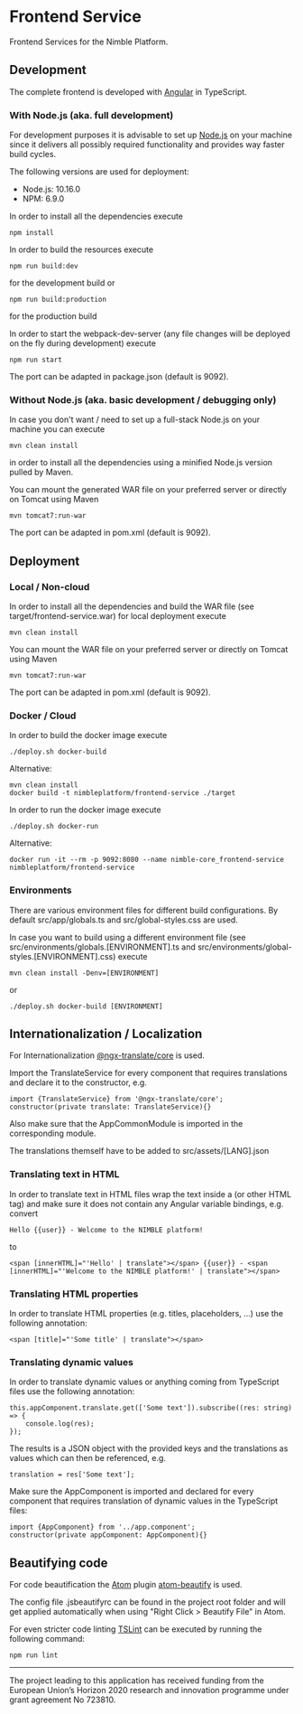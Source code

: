 # Frontend Service

Frontend Services for the Nimble Platform.

## Development

The complete frontend is developed with [Angular](https://angular.io) in TypeScript.

### With Node.js (aka. full development)

For development purposes it is advisable to set up [Node.js](https://nodejs.org/en/download/) on your machine since it delivers all possibly required functionality and provides way faster build cycles.

The following versions are used for deployment:

- Node.js: 10.16.0
- NPM: 6.9.0

In order to install all the dependencies execute

```shell
npm install
```

In order to build the resources execute

```shell
npm run build:dev
```

for the development build or

```shell
npm run build:production
```

for the production build

In order to start the webpack-dev-server (any file changes will be deployed on the fly during development) execute

```shell
npm run start
```

The port can be adapted in package.json (default is 9092).

### Without Node.js (aka. basic development / debugging only)

In case you don't want / need to set up a full-stack Node.js on your machine you can execute

```shell
mvn clean install
```

in order to install all the dependencies using a minified Node.js version pulled by Maven.

You can mount the generated WAR file on your preferred server or directly on Tomcat using Maven

```shell
mvn tomcat7:run-war
```

The port can be adapted in pom.xml (default is 9092).

## Deployment

### Local / Non-cloud

In order to install all the dependencies and build the WAR file (see target/frontend-service.war) for local deployment execute

```shell
mvn clean install
```

You can mount the WAR file on your preferred server or directly on Tomcat using Maven

```shell
mvn tomcat7:run-war
```

The port can be adapted in pom.xml (default is 9092).

### Docker / Cloud

In order to build the docker image execute

```shell
./deploy.sh docker-build
```

Alternative:

```shell
mvn clean install
docker build -t nimbleplatform/frontend-service ./target
```

In order to run the docker image execute

```shell
./deploy.sh docker-run
```

Alternative:

```shell
docker run -it --rm -p 9092:8080 --name nimble-core_frontend-service nimbleplatform/frontend-service
```

### Environments

There are various environment files for different build configurations. By default src/app/globals.ts and src/global-styles.css are used.

In case you want to build using a different environment file (see src/environments/globals.[ENVIRONMENT].ts and src/environments/global-styles.[ENVIRONMENT].css) execute

```shell
mvn clean install -Denv=[ENVIRONMENT]
```

or

```shell
./deploy.sh docker-build [ENVIRONMENT]
```

## Internationalization / Localization

For Internationalization [@ngx-translate/core](https://www.npmjs.com/package/@ngx-translate/core#usage) is used.

Import the TranslateService for every component that requires translations and declare it to the constructor, e.g.

```shell
import {TranslateService} from '@ngx-translate/core';
constructor(private translate: TranslateService){}
```

Also make sure that the AppCommonModule is imported in the corresponding module.

The translations themself have to be added to src/assets/[LANG].json

### Translating text in HTML

In order to translate text in HTML files wrap the text inside a <span> (or other HTML tag) and make sure it does not contain any Angular variable bindings, e.g. convert

```shell
Hello {{user}} - Welcome to the NIMBLE platform!
```

to

```shell
<span [innerHTML]="'Hello' | translate"></span> {{user}} - <span [innerHTML]="'Welcome to the NIMBLE platform!' | translate"></span>
```

### Translating HTML properties

In order to translate HTML properties (e.g. titles, placeholders, ...) use the following annotation:

```shell
<span [title]="'Some title' | translate"></span>
```

### Translating dynamic values

In order to translate dynamic values or anything coming from TypeScript files use the following annotation:

```shell
this.appComponent.translate.get(['Some text']).subscribe((res: string) => {
    console.log(res);
});
```

The results is a JSON object with the provided keys and the translations as values which can then be referenced, e.g.

```shell
translation = res['Some text'];
```

Make sure the AppComponent is imported and declared for every component that requires translation of dynamic values in the TypeScript files:

```shell
import {AppComponent} from '../app.component';
constructor(private appComponent: AppComponent){}
```

## Beautifying code

For code beautification the [Atom](https://atom.io/) plugin [atom-beautify](https://atom.io/packages/atom-beautify) is used.

The config file .jsbeautifyrc can be found in the project root folder and will get applied automatically when using "Right Click > Beautify File" in Atom.

For even stricter code linting [TSLint](https://www.npmjs.com/package/tslint) can be executed by running the following command:

```shell
npm run lint
```

* * *

The project leading to this application has received funding from the European Union’s Horizon 2020 research and innovation programme under grant agreement No 723810.
